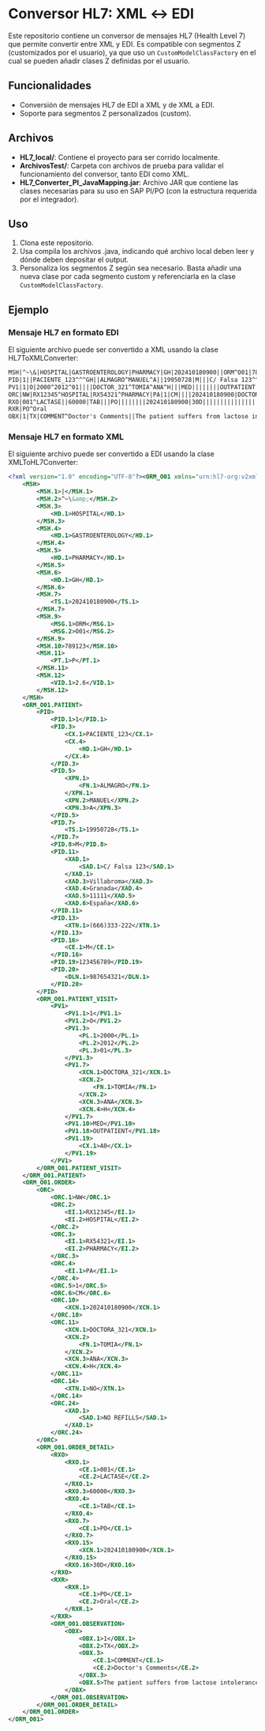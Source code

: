 # Conversor HL7: XML &harr; EDI
Este repositorio contiene un conversor de mensajes HL7 (Health Level 7) que permite convertir entre XML y EDI. Es compatible con segmentos Z (customizados por el usuario), ya que uso un `CustomModelClassFactory` en el cual se pueden añadir clases Z definidas por el usuario.

## Funcionalidades
- Conversión de mensajes HL7 de EDI a XML y de XML a EDI.
- Soporte para segmentos Z personalizados (custom).

## Archivos
- **HL7_local/**: Contiene el proyecto para ser corrido localmente.
- **ArchivosTest/**: Carpeta con archivos de prueba para validar el funcionamiento del conversor, tanto EDI como XML.
- **HL7_Converter_PI_JavaMapping.jar**: Archivo JAR que contiene las clases necesarias para su uso en SAP PI/PO (con la estructura requerida por el integrador).

## Uso
1. Clona este repositorio.
2. Usa compila los archivos .java, indicando qué archivo local deben leer y dónde deben depositar el output.
3. Personaliza los segmentos Z según sea necesario. Basta añadir una nueva clase por cada segmento custom y referenciarla en la clase `CustomModelClassFactory`.

## Ejemplo
### Mensaje HL7 en formato EDI
El siguiente archivo puede ser convertido a XML usando la clase HL7ToXMLConverter:
```txt
MSH|^~\&|HOSPITAL|GASTROENTEROLOGY|PHARMACY|GH|202410180900||ORM^O01|789123|P|2.6
PID|1||PACIENTE_123^^^GH||ALMAGRO^MANUEL^A||19950728|M|||C/ Falsa 123^^Villabroma^Granada^11111^España||(666)333-222|||M|||123456789|987654321
PV1|1|O|2000^2012^01||||DOCTOR_321^TOMIA^ANA^H|||MED||||||||OUTPATIENT|A0|
ORC|NW|RX12345^HOSPITAL|RX54321^PHARMACY|PA|1|CM||||202410180900|DOCTOR_321^TOMIA^ANA^H|||NO||||||||||NO REFILLS
RXO|001^LACTASE||60000|TAB|||PO||||||||202410180900|30D|||||||||||||||||||
RXR|PO^Oral
OBX|1|TX|COMMENT^Doctor's Comments||The patient suffers from lactose intolerance. Follow-up in 3 months.

```
### Mensaje HL7 en formato XML
El siguiente archivo puede ser convertido a EDI usando la clase XMLToHL7Converter:
```xml
<?xml version="1.0" encoding="UTF-8"?><ORM_O01 xmlns="urn:hl7-org:v2xml">
    <MSH>
        <MSH.1>|</MSH.1>
        <MSH.2>^~\&amp;</MSH.2>
        <MSH.3>
            <HD.1>HOSPITAL</HD.1>
        </MSH.3>
        <MSH.4>
            <HD.1>GASTROENTEROLOGY</HD.1>
        </MSH.4>
        <MSH.5>
            <HD.1>PHARMACY</HD.1>
        </MSH.5>
        <MSH.6>
            <HD.1>GH</HD.1>
        </MSH.6>
        <MSH.7>
            <TS.1>202410180900</TS.1>
        </MSH.7>
        <MSH.9>
            <MSG.1>ORM</MSG.1>
            <MSG.2>O01</MSG.2>
        </MSH.9>
        <MSH.10>789123</MSH.10>
        <MSH.11>
            <PT.1>P</PT.1>
        </MSH.11>
        <MSH.12>
            <VID.1>2.6</VID.1>
        </MSH.12>
    </MSH>
    <ORM_O01.PATIENT>
        <PID>
            <PID.1>1</PID.1>
            <PID.3>
                <CX.1>PACIENTE_123</CX.1>
                <CX.4>
                    <HD.1>GH</HD.1>
                </CX.4>
            </PID.3>
            <PID.5>
                <XPN.1>
                    <FN.1>ALMAGRO</FN.1>
                </XPN.1>
                <XPN.2>MANUEL</XPN.2>
                <XPN.3>A</XPN.3>
            </PID.5>
            <PID.7>
                <TS.1>19950728</TS.1>
            </PID.7>
            <PID.8>M</PID.8>
            <PID.11>
                <XAD.1>
                    <SAD.1>C/ Falsa 123</SAD.1>
                </XAD.1>
                <XAD.3>Villabroma</XAD.3>
                <XAD.4>Granada</XAD.4>
                <XAD.5>11111</XAD.5>
                <XAD.6>España</XAD.6>
            </PID.11>
            <PID.13>
                <XTN.1>(666)333-222</XTN.1>
            </PID.13>
            <PID.16>
                <CE.1>M</CE.1>
            </PID.16>
            <PID.19>123456789</PID.19>
            <PID.20>
                <DLN.1>987654321</DLN.1>
            </PID.20>
        </PID>
        <ORM_O01.PATIENT_VISIT>
            <PV1>
                <PV1.1>1</PV1.1>
                <PV1.2>O</PV1.2>
                <PV1.3>
                    <PL.1>2000</PL.1>
                    <PL.2>2012</PL.2>
                    <PL.3>01</PL.3>
                </PV1.3>
                <PV1.7>
                    <XCN.1>DOCTORA_321</XCN.1>
                    <XCN.2>
                        <FN.1>TOMIA</FN.1>
                    </XCN.2>
                    <XCN.3>ANA</XCN.3>
                    <XCN.4>H</XCN.4>
                </PV1.7>
                <PV1.10>MED</PV1.10>
                <PV1.18>OUTPATIENT</PV1.18>
                <PV1.19>
                    <CX.1>A0</CX.1>
                </PV1.19>
            </PV1>
        </ORM_O01.PATIENT_VISIT>
    </ORM_O01.PATIENT>
    <ORM_O01.ORDER>
        <ORC>
            <ORC.1>NW</ORC.1>
            <ORC.2>
                <EI.1>RX12345</EI.1>
                <EI.2>HOSPITAL</EI.2>
            </ORC.2>
            <ORC.3>
                <EI.1>RX54321</EI.1>
                <EI.2>PHARMACY</EI.2>
            </ORC.3>
            <ORC.4>
                <EI.1>PA</EI.1>
            </ORC.4>
            <ORC.5>1</ORC.5>
            <ORC.6>CM</ORC.6>
            <ORC.10>
                <XCN.1>202410180900</XCN.1>
            </ORC.10>
            <ORC.11>
                <XCN.1>DOCTORA_321</XCN.1>
                <XCN.2>
                    <FN.1>TOMIA</FN.1>
                </XCN.2>
                <XCN.3>ANA</XCN.3>
                <XCN.4>H</XCN.4>
            </ORC.11>
            <ORC.14>
                <XTN.1>NO</XTN.1>
            </ORC.14>
            <ORC.24>
                <XAD.1>
                    <SAD.1>NO REFILLS</SAD.1>
                </XAD.1>
            </ORC.24>
        </ORC>
        <ORM_O01.ORDER_DETAIL>
            <RXO>
                <RXO.1>
                    <CE.1>001</CE.1>
                    <CE.2>LACTASE</CE.2>
                </RXO.1>
                <RXO.3>60000</RXO.3>
                <RXO.4>
                    <CE.1>TAB</CE.1>
                </RXO.4>
                <RXO.7>
                    <CE.1>PO</CE.1>
                </RXO.7>
                <RXO.15>
                    <XCN.1>202410180900</XCN.1>
                </RXO.15>
                <RXO.16>30D</RXO.16>
            </RXO>
            <RXR>
                <RXR.1>
                    <CE.1>PO</CE.1>
                    <CE.2>Oral</CE.2>
                </RXR.1>
            </RXR>
            <ORM_O01.OBSERVATION>
                <OBX>
                    <OBX.1>1</OBX.1>
                    <OBX.2>TX</OBX.2>
                    <OBX.3>
                        <CE.1>COMMENT</CE.1>
                        <CE.2>Doctor's Comments</CE.2>
                    </OBX.3>
                    <OBX.5>The patient suffers from lactose intolerance. Follow-up in 3 months.</OBX.5>
                </OBX>
            </ORM_O01.OBSERVATION>
        </ORM_O01.ORDER_DETAIL>
    </ORM_O01.ORDER>
</ORM_O01>
```

